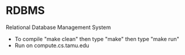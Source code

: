 # RDBMS
Relational Database Management System

  * To compile "make clean" then type "make" then type "make run"
  * Run on compute.cs.tamu.edu
